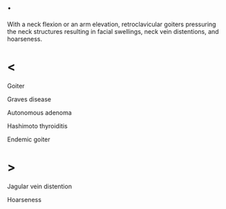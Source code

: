 # .

With a neck flexion or an arm elevation, retroclavicular goiters pressuring the neck structures resulting in facial swellings, neck vein distentions, and hoarseness.

# <

Goiter

Graves disease

Autonomous adenoma

Hashimoto thyroiditis

Endemic goiter

# >

Jagular vein distention

Hoarseness
